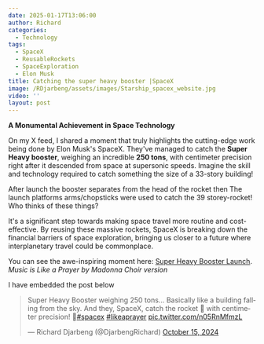 ```yaml
---
date: 2025-01-17T13:06:00
author: Richard
categories:
  - Technology
tags:
  - SpaceX
  - ReusableRockets
  - SpaceExploration
  - Elon Musk
title: Catching the super heavy booster |SpaceX
image: /RDjarbeng/assets/images/Starship_spacex_website.jpg
video: ''
layout: post
---
```

**A Monumental Achievement in Space Technology**

On my X feed, I shared a moment that truly highlights the cutting-edge work being done by Elon Musk's SpaceX. They've managed to catch the **Super Heavy booster**, weighing an incredible **250 tons**, with centimeter precision right after it descended from space at supersonic speeds. Imagine the skill and technology required to catch something the size of a 33-story building! 

After launch the booster separates from the head of the rocket then The launch platforms arms/chopsticks were used to catch the 39 storey-rocket! Who thinks of these things?

It's a significant step towards making space travel more routine and cost-effective. By reusing these massive rockets, SpaceX is breaking down the financial barriers of space exploration, bringing us closer to a future where interplanetary travel could be commonplace.

You can see the awe-inspiring moment here: [Super Heavy Booster Launch](https://x.com/DjarbengRichard/status/1846175655148638503). _Music is Like a Prayer by Madonna Choir version_

I have embedded the post below

<blockquote class="twitter-tweet"><p lang="en" dir="ltr">Super Heavy Booster weighing 250 tons... Basically like a building falling from the sky. And they, SpaceX, catch the rocket 🚀 with centimeter precision! 🤩<a href="https://twitter.com/hashtag/spacex?src=hash&amp;ref_src=twsrc%5Etfw">#spacex</a> <a href="https://twitter.com/hashtag/likeaprayer?src=hash&amp;ref_src=twsrc%5Etfw">#likeaprayer</a> <a href="https://t.co/n05RnMfmzL">pic.twitter.com/n05RnMfmzL</a></p>&mdash; Richard Djarbeng (@DjarbengRichard) <a href="https://twitter.com/DjarbengRichard/status/1846175655148638503?ref_src=twsrc%5Etfw">October 15, 2024</a></blockquote> <script async src="https://platform.twitter.com/widgets.js" charset="utf-8"></script>

